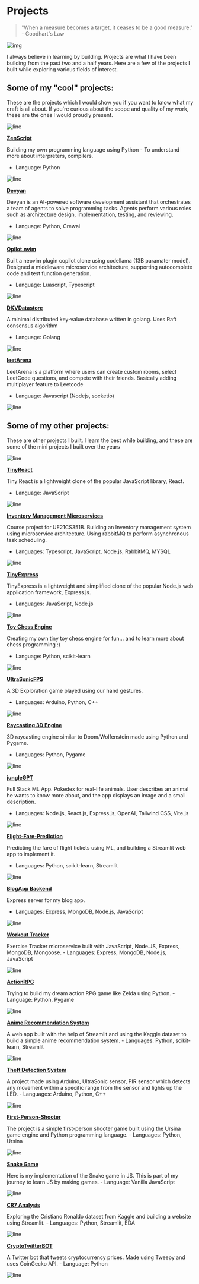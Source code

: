 # Projects

> "When a measure becomes a target, it ceases to be a good measure." - Goodhart's Law

![img](https://user-images.githubusercontent.com/74038190/225813708-98b745f2-7d22-48cf-9150-083f1b00d6c9.gif)

I always believe in learning by building. Projects are what I have been building from the past two and a half years. Here are a few of the projects I built while exploring various fields of interest.


## Some of my "cool" projects:
These are the projects which I would show you if you want to know what my craft is all about.
If you're curious about the scope and quality of my work, these are the ones I would proudly present.

![line](https://user-images.githubusercontent.com/74038190/212284100-561aa473-3905-4a80-b561-0d28506553ee.gif)

**[ZenScript](https://github.com/theyashwanthsai/ZenScript)**  

Building my own programming language using Python - To understand more about interpreters, compilers.
   - Language: Python

![line](https://user-images.githubusercontent.com/74038190/212284100-561aa473-3905-4a80-b561-0d28506553ee.gif)

**[Devyan](https://github.com/theyashwanthsai/Devyan)**

Devyan is an AI-powered software development assistant that orchestrates a team of agents to solve programming tasks.
Agents perform various roles such as architecture design, implementation, testing, and reviewing.
   - Language: Python, Crewai

![line](https://user-images.githubusercontent.com/74038190/212284100-561aa473-3905-4a80-b561-0d28506553ee.gif)

**[Opilot.nvim](hhttps://github.com/theyashwanthsai/opilot.nvim)**  

Built a neovim plugin copilot clone using codellama (13B paramater model). Designed a middleware microservice architecture, supporting autocomplete code and test function generation.
   - Language: Luascript, Typescript

![line](https://user-images.githubusercontent.com/74038190/212284100-561aa473-3905-4a80-b561-0d28506553ee.gif)

**[DKVDatastore](https://github.com/theyashwanthsai/DKVDatastore)**

A minimal distributed key-value database written in golang. Uses Raft consensus algorithm
   - Language: Golang

![line](https://user-images.githubusercontent.com/74038190/212284100-561aa473-3905-4a80-b561-0d28506553ee.gif)

**[leetArena](https://github.com/theyashwanthsai/leetArena)**

LeetArena is a platform where users can create custom rooms, select LeetCode questions, and compete with their friends. Basically adding multiplayer feature to Leetcode
   - Language: Javascript (Nodejs, socketio)

![line](https://user-images.githubusercontent.com/74038190/212284100-561aa473-3905-4a80-b561-0d28506553ee.gif)

## Some of my other projects:

These are other projects I built. I learn the best while building, and these are some of the mini projects I built over the years

![line](https://user-images.githubusercontent.com/74038190/212284100-561aa473-3905-4a80-b561-0d28506553ee.gif)

**[TinyReact](https://github.com/theyashwanthsai/TinyReact)** 

Tiny React is a lightweight clone of the popular JavaScript library, React.
   - Language: JavaScript

![line](https://user-images.githubusercontent.com/74038190/212284100-561aa473-3905-4a80-b561-0d28506553ee.gif)

**[Inventory Management Microservices](https://github.com/theyashwanthsai/Inventory-Microservices)** 

Course project for UE21CS351B. Building an Inventory management system using microservice architecture. Using rabbitMQ to perform asynchronous task scheduling. 
   - Languages: Typescript, JavaScript, Node.js, RabbitMQ, MYSQL

![line](https://user-images.githubusercontent.com/74038190/212284100-561aa473-3905-4a80-b561-0d28506553ee.gif)

**[TinyExpress](https://github.com/theyashwanthsai/TinyExpress)** 

TinyExpress is a lightweight and simplified clone of the popular Node.js web application framework, Express.js.
   - Languages: JavaScript, Node.js

![line](https://user-images.githubusercontent.com/74038190/212284100-561aa473-3905-4a80-b561-0d28506553ee.gif)

**[Toy Chess Engine](https://github.com/theyashwanthsai/ToyChessEngine)** 

Creating my own tiny toy chess engine for fun... and to learn more about chess programming :)
   - Language: Python, scikit-learn

![line](https://user-images.githubusercontent.com/74038190/212284100-561aa473-3905-4a80-b561-0d28506553ee.gif)

**[UltraSonicFPS](https://github.com/theyashwanthsai/UltrasonicFPS)** 

A 3D Exploration game played using our hand gestures.
   - Languages: Arduino, Python, C++

![line](https://user-images.githubusercontent.com/74038190/212284100-561aa473-3905-4a80-b561-0d28506553ee.gif)

**[Raycasting 3D Engine](https://github.com/theyashwanthsai/raycasting-3d-engine)** 

3D raycasting engine similar to Doom/Wolfenstein made using Python and Pygame.
   - Languages: Python, Pygame

![line](https://user-images.githubusercontent.com/74038190/212284100-561aa473-3905-4a80-b561-0d28506553ee.gif)

**[jungleGPT](https://github.com/theyashwanthsai/jungleGPT)** 

Full Stack ML App. Pokedex for real-life animals. User describes an animal he wants to know more about, and the app displays an image and a small description.
   - Languages: Node.js, React.js, Express.js, OpenAI, Tailwind CSS, Vite.js

![line](https://user-images.githubusercontent.com/74038190/212284100-561aa473-3905-4a80-b561-0d28506553ee.gif)

**[Flight-Fare-Prediction](https://github.com/theyashwanthsai/Flight-Fare-Prediction)** 

Predicting the fare of flight tickets using ML, and building a Streamlit web app to implement it.
   - Languages: Python, scikit-learn, Streamlit

![line](https://user-images.githubusercontent.com/74038190/212284100-561aa473-3905-4a80-b561-0d28506553ee.gif)

**[BlogApp Backend](https://github.com/theyashwanthsai/Blog-Backend)** 

Express server for my blog app.
   - Languages: Express, MongoDB, Node.js, JavaScript

![line](https://user-images.githubusercontent.com/74038190/212284100-561aa473-3905-4a80-b561-0d28506553ee.gif)

**[Workout Tracker](https://github.com/theyashwanthsai/Workout-Tracker-Backend)** 

Exercise Tracker microservice built with JavaScript, Node.JS, Express, MongoDB, Mongoose.
    - Languages: Express, MongoDB, Node.js, JavaScript

![line](https://user-images.githubusercontent.com/74038190/212284100-561aa473-3905-4a80-b561-0d28506553ee.gif)

**[ActionRPG](https://github.com/theyashwanthsai/ActionRPG-Pygame)** 

Trying to build my dream action RPG game like Zelda using Python.
    - Language: Python, Pygame

![line](https://user-images.githubusercontent.com/74038190/212284100-561aa473-3905-4a80-b561-0d28506553ee.gif)

**[Anime Recommendation System](https://github.com/theyashwanthsai/Anime-Recommendation-System)** 

A web app built with the help of Streamlit and using the Kaggle dataset to build a simple anime recommendation system.
    - Languages: Python, scikit-learn, Streamlit

![line](https://user-images.githubusercontent.com/74038190/212284100-561aa473-3905-4a80-b561-0d28506553ee.gif)

**[Theft Detection System](https://github.com/theyashwanthsai/Theft-Detection_System)** 

A project made using Arduino, UltraSonic sensor, PIR sensor which detects any movement within a specific range from the sensor and lights up the LED.
    - Languages: Arduino, Python, C++

![line](https://user-images.githubusercontent.com/74038190/212284100-561aa473-3905-4a80-b561-0d28506553ee.gif)

**[First-Person-Shooter](https://github.com/theyashwanthsai/First-Person-Shooter)** 

The project is a simple first-person shooter game built using the Ursina game engine and Python programming language.
    - Languages: Python, Ursina

![line](https://user-images.githubusercontent.com/74038190/212284100-561aa473-3905-4a80-b561-0d28506553ee.gif)

**[Snake Game](https://github.com/theyashwanthsai/Snake-Game)** 

Here is my implementation of the Snake game in JS. This is part of my journey to learn JS by making games.
    - Language: Vanilla JavaScript

![line](https://user-images.githubusercontent.com/74038190/212284100-561aa473-3905-4a80-b561-0d28506553ee.gif)

**[CR7 Analysis](https://github.com/theyashwanthsai/CR7-Analysis)** 

Exploring the Cristiano Ronaldo dataset from Kaggle and building a website using Streamlit.
    - Languages: Python, Streamlit, EDA

![line](https://user-images.githubusercontent.com/74038190/212284100-561aa473-3905-4a80-b561-0d28506553ee.gif)

**[CryptoTwitterBOT](https://github.com/acmpesuecc/TwitterBotCryptocurrencyPrice)** 

A Twitter bot that tweets cryptocurrency prices. Made using Tweepy and uses CoinGecko API.
    - Language: Python

![line](https://user-images.githubusercontent.com/74038190/212284100-561aa473-3905-4a80-b561-0d28506553ee.gif)
